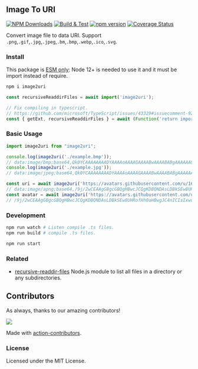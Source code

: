 Image To URI
---

[![NPM Downloads](https://img.shields.io/npm/dm/image2uri.svg?style=flat)](https://www.npmjs.com/package/image2uri)
[![Build & Test](https://github.com/jaywcjlove/image2uri/actions/workflows/ci.yml/badge.svg)](https://github.com/jaywcjlove/image2uri/actions/workflows/ci.yml)
[![npm version](https://img.shields.io/npm/v/image2uri.svg)](https://www.npmjs.com/package/image2uri)
[![Coverage Status](https://jaywcjlove.github.io/image2uri/badges.svg)](https://jaywcjlove.github.io/image2uri/lcov-report/)

Convert image file to data URI. Support `.png`,`.gif`,`.jpg`,`.jpeg`,`.bm`,`.bmp`,`.webp`,`.ico`,`.svg`.

### Install

This package is [ESM only](https://gist.github.com/sindresorhus/a39789f98801d908bbc7ff3ecc99d99c): Node 12+ is needed to use it and it must be import instead of require.

```bash
npm i image2uri
```

```js
const recursiveReaddirFiles = await import('image2uri');

// Fix compiling in typescript.
// https://github.com/microsoft/TypeScript/issues/43329#issuecomment-922544562
const { getExt, recursiveReaddirFiles } = await (Function('return import("image2uri")')()) as Promise<typeof import("image2uri")>;
```

### Basic Usage

```js
import image2uri from "image2uri";

console.log(image2uri('./example.bmp'));
// data:image/bmp;base64,Qk0YCAAAAAAAADYAAAAoAAAAGAAAABwAAAABABgAAAAAAOIHAAA....
console.log(image2uri('./example.jpg'));
// data:image/jpeg;base64,Qk0YCAAAAAAAADYAAAAoAAAAGAAAABwAAAABABgAAAAAAOIHAAA....

const uri = await image2uri('https://avatars.githubusercontent.com/u/1680273?v=4', { ext: '.apng' });
// data:image/apng;base64,/9j/2wCEAAgGBgcGBQgHBwcJCQgKDBQNDAsLDBkSEw8UHRofHh0aHBwgJC4nICIsIxwcKDc
const avatar = await image2uri('https://avatars.githubusercontent.com/u/1680273?v=4');
// /9j/2wCEAAgGBgcGBQgHBwcJCQgKDBQNDAsLDBkSEw8UHRofHh0aHBwgJC4nICIsIxwcKDc
```

### Development

```bash
npm run watch # Listen compile .ts files.
npm run build # compile .ts files.

npm run start
```

### Related

- [recursive-readdir-files](https://github.com/jaywcjlove/recursive-readdir-files) Node.js module to list all files in a directory or any subdirectories.

## Contributors

As always, thanks to our amazing contributors!

<a href="https://github.com/jaywcjlove/image2uri/graphs/contributors">
  <img src="https://jaywcjlove.github.io/image2uri/CONTRIBUTORS.svg" />
</a>

Made with [action-contributors](https://github.com/jaywcjlove/github-action-contributors).

### License

Licensed under the MIT License.
